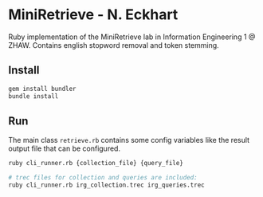 # MiniRetrieve - N. Eckhart
Ruby implementation of the MiniRetrieve lab in Information Engineering 1 @ ZHAW. Contains english stopword removal
and token stemming.

## Install

```bash
gem install bundler
bundle install
```

## Run

The main class `retrieve.rb` contains some config variables like the result output file that can be configured.

```bash
ruby cli_runner.rb {collection_file} {query_file}

# trec files for collection and queries are included:
ruby cli_runner.rb irg_collection.trec irg_queries.trec
```